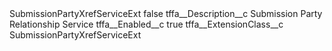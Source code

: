 <?xml version="1.0" encoding="UTF-8"?>
<CustomMetadata xmlns="http://soap.sforce.com/2006/04/metadata" xmlns:xsi="http://www.w3.org/2001/XMLSchema-instance" xmlns:xsd="http://www.w3.org/2001/XMLSchema">
    <label>SubmissionPartyXrefServiceExt</label>
    <protected>false</protected>
    <values>
        <field>tffa__Description__c</field>
        <value xsi:type="xsd:string">Submission Party Relationship Service</value>
    </values>
    <values>
        <field>tffa__Enabled__c</field>
        <value xsi:type="xsd:boolean">true</value>
    </values>
    <values>
        <field>tffa__ExtensionClass__c</field>
        <value xsi:type="xsd:string">SubmissionPartyXrefServiceExt</value>
    </values>
</CustomMetadata>
